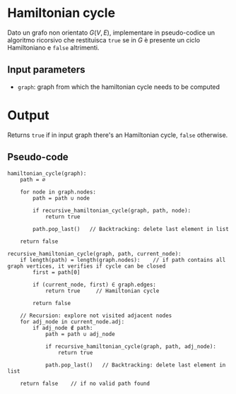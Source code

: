 # Hamiltonian cycle

Dato un grafo non orientato $G(V, E)$, implementare in pseudo-codice un algoritmo ricorsivo
che restituisca `true` se in $G$ è presente un ciclo Hamiltoniano e `false` altrimenti.

## Input parameters

- `graph`: graph from which the hamiltonian cycle needs to be computed

# Output

Returns `true` if in input graph there's an Hamiltonian cycle, `false` otherwise.

## Pseudo-code

```
hamiltonian_cycle(graph):
    path = ∅

    for node in graph.nodes:
        path = path ∪ node

        if recursive_hamiltonian_cycle(graph, path, node):
            return true

        path.pop_last()   // Backtracking: delete last element in list

    return false

recursive_hamiltonian_cycle(graph, path, current_node):
    if length(path) = length(graph.nodes):    // if path contains all graph vertices, it verifies if cycle can be closed
        first = path[0]

        if (current_node, first) ∈ graph.edges:
            return true     // Hamiltonian cycle

        return false

    // Recursion: explore not visited adjacent nodes
    for adj_node in current_node.adj:
        if adj_node ∉ path:
            path = path ∪ adj_node

            if recursive_hamiltonian_cycle(graph, path, adj_node):
                return true

            path.pop_last()   // Backtracking: delete last element in list

    return false    // if no valid path found
```
